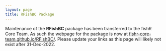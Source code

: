 ```yaml
---
layout: page
title: RFishBC Package
---
```


Maintenance of the **RFishBC** package has been transferred to the fishR Core Team. As such the webpage for the package is now at [fishr-core-team.github.io/RFishBC/](https://fishr-core-team.github.io/RFishBC/). Please update your links as this page will likely not exist after 31-Dec-2022.
